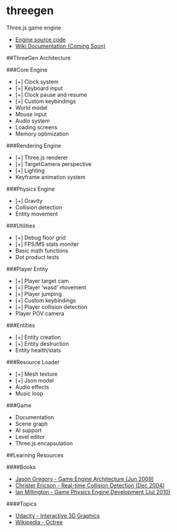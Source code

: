 threegen
========

Three.js game engine

* [Engine source code](https://github.com/codenameyau/threegen/tree/master/app/assets/js/lib/engine)
* [Wiki Documentation (Coming Soon)](https://github.com/codenameyau/threegen/wiki)


##ThreeGen Architecture

###Core Engine
* [+] Clock system
* [+] Keyboard input
* [+] Clock pause and resume
* [+] Custom keybindings
* World model
* Mouse input
* Audio system
* Loading screens
* Memory optimization

###Rendering Engine
* [+] Three.js renderer
* [+] TargetCamera perspective
* [+] Lighting
* Keyframe animation system

###Physics Engine
* [+] Gravity
* Collision detection
* Entity movement

###Utilities
* [+] Debug floor grid
* [+] FPS/MS stats moniter
* Basic math functions
* Dot product tests

###Player Entity
* [+] Player target cam
* [+] Player 'wasd' movement
* [+] Player jumping
* [+] Custom keybindings
* [+] Player collision detection
* Player POV camera

###Entities
* [+] Entity creation
* [+] Entity destruction
* Entity health/stats

###Resource Loader
* [+] Mesh texture
* [+] Json model
* Audio effects
* Music loop

###Game
* Documentation
* Scene graph
* AI support
* Level editor
* Three.js encapsulation


##Learning Resources

####Books
* [Jason Gregory - Game Engine Architecture (Jun 2009)](http://www.gameenginebook.com/index.html)
* [Christer Ericson - Real-time Collision Detection (Dec 2004)](http://realtimecollisiondetection.net/)
* [Ian Millington - Game Physics Engine Development (Jul 2010)](http://procyclone.com/)

####Topics
* [Udacity - Interactive 3D Graphics](https://www.udacity.com/course/cs291)
* [Wikipedia - Octree](https://en.wikipedia.org/wiki/Octree)
